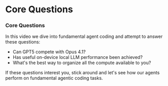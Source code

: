 # Core Questions

<!-- 추출 정보
노드 ID: 3
제목: Core Questions
추출 길이: 394자
추출 시간: 2025-08-13 17:34:03
-->

### Core Questions

In this video we dive into fundamental agent coding and attempt to answer these questions:
- Can GPT5 compete with Opus 4.1? 
- Has useful on-device local LLM performance been achieved?
- What's the best way to organize all the compute available to you?

If these questions interest you, stick around and let's see how our agents perform on fundamental agentic coding tasks.
